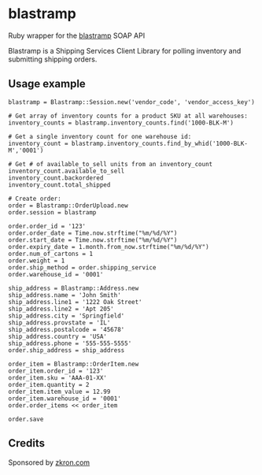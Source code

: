 blastramp
=========

Ruby wrapper for the [blastramp](http://blastramp.com) SOAP API 

Blastramp is a Shipping Services Client Library for polling inventory and submitting shipping orders.

Usage example
-------------

    blastramp = Blastramp::Session.new('vendor_code', 'vendor_access_key')

    # Get array of inventory counts for a product SKU at all warehouses:
    inventory_counts = blastramp.inventory_counts.find('1000-BLK-M')

    # Get a single inventory count for one warehouse id:
    inventory_count = blastramp.inventory_counts.find_by_whid('1000-BLK-M','0001')

    # Get # of available_to_sell units from an inventory_count
    inventory_count.available_to_sell
    inventory_count.backordered
    inventory_count.total_shipped
    
    # Create order:
    order = Blastramp::OrderUpload.new
    order.session = blastramp

    order.order_id = '123'
    order.order_date = Time.now.strftime("%m/%d/%Y")
    order.start_date = Time.now.strftime("%m/%d/%Y")
    order.expiry_date = 1.month.from_now.strftime("%m/%d/%Y")
    order.num_of_cartons = 1
    order.weight = 1
    order.ship_method = order.shipping_service
    order.warehouse_id = '0001'

    ship_address = Blastramp::Address.new
    ship_address.name = 'John Smith'
    ship_address.line1 = '1222 Oak Street'
    ship_address.line2 = 'Apt 205'
    ship_address.city = 'Springfield'
    ship_address.provstate = 'IL'
    ship_address.postalcode = '45678'
    ship_address.country = 'USA'
    ship_address.phone = '555-555-5555'
    order.ship_address = ship_address

    order_item = Blastramp::OrderItem.new
    order_item.order_id = '123'
    order_item.sku = 'AAA-01-XX'
    order_item.quantity = 2
    order_item.item_value = 12.99
    order_item.warehouse_id = '0001'
    order.order_items << order_item

    order.save
    
Credits
-------

Sponsored by [zkron.com](http://zkron.com)

